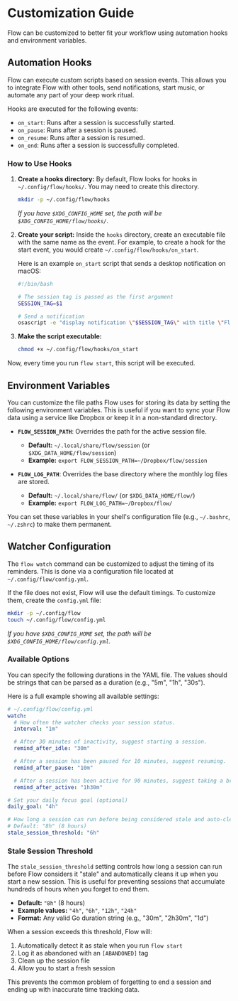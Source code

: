 # Customization Guide

Flow can be customized to better fit your workflow using automation hooks and environment variables.

## Automation Hooks

Flow can execute custom scripts based on session events. This allows you to integrate Flow with other tools, send notifications, start music, or automate any part of your deep work ritual.

Hooks are executed for the following events:

- `on_start`: Runs after a session is successfully started.
- `on_pause`: Runs after a session is paused.
- `on_resume`: Runs after a session is resumed.
- `on_end`: Runs after a session is successfully completed.

### How to Use Hooks

1.  **Create a hooks directory:**
    By default, Flow looks for hooks in `~/.config/flow/hooks/`. You may need to create this directory.

    ```bash
    mkdir -p ~/.config/flow/hooks
    ```

    _If you have `$XDG_CONFIG_HOME` set, the path will be `$XDG_CONFIG_HOME/flow/hooks/`._

2.  **Create your script:**
    Inside the `hooks` directory, create an executable file with the same name as the event. For example, to create a hook for the start event, you would create `~/.config/flow/hooks/on_start`.

    Here is an example `on_start` script that sends a desktop notification on macOS:

    ```bash
    #!/bin/bash

    # The session tag is passed as the first argument
    SESSION_TAG=$1

    # Send a notification
    osascript -e "display notification \"$SESSION_TAG\" with title \"Flow Session Started\""
    ```

3.  **Make the script executable:**
    ```bash
    chmod +x ~/.config/flow/hooks/on_start
    ```

Now, every time you run `flow start`, this script will be executed.

## Environment Variables

You can customize the file paths Flow uses for storing its data by setting the following environment variables. This is useful if you want to sync your Flow data using a service like Dropbox or keep it in a non-standard directory.

- **`FLOW_SESSION_PATH`**: Overrides the path for the active session file.

  - **Default:** `~/.local/share/flow/session` (or `$XDG_DATA_HOME/flow/session`)
  - **Example:** `export FLOW_SESSION_PATH=~/Dropbox/flow/session`

- **`FLOW_LOG_PATH`**: Overrides the base directory where the monthly log files are stored.
  - **Default:** `~/.local/share/flow/` (or `$XDG_DATA_HOME/flow/`)
  - **Example:** `export FLOW_LOG_PATH=~/Dropbox/flow/`

You can set these variables in your shell's configuration file (e.g., `~/.bashrc`, `~/.zshrc`) to make them permanent.

## Watcher Configuration

The `flow watch` command can be customized to adjust the timing of its reminders. This is done via a configuration file located at `~/.config/flow/config.yml`.

If the file does not exist, Flow will use the default timings. To customize them, create the `config.yml` file:

```bash
mkdir -p ~/.config/flow
touch ~/.config/flow/config.yml
```

_If you have `$XDG_CONFIG_HOME` set, the path will be `$XDG_CONFIG_HOME/flow/config.yml`._

### Available Options

You can specify the following durations in the YAML file. The values should be strings that can be parsed as a duration (e.g., "5m", "1h", "30s").

Here is a full example showing all available settings:

```yaml
# ~/.config/flow/config.yml
watch:
  # How often the watcher checks your session status.
  interval: "1m"

  # After 30 minutes of inactivity, suggest starting a session.
  remind_after_idle: "30m"

  # After a session has been paused for 10 minutes, suggest resuming.
  remind_after_pause: "10m"

  # After a session has been active for 90 minutes, suggest taking a break.
  remind_after_active: "1h30m"

# Set your daily focus goal (optional)
daily_goal: "4h"

# How long a session can run before being considered stale and auto-cleaned up
# Default: "8h" (8 hours)
stale_session_threshold: "6h"
```

### Stale Session Threshold

The `stale_session_threshold` setting controls how long a session can run before Flow considers it "stale" and automatically cleans it up when you start a new session. This is useful for preventing sessions that accumulate hundreds of hours when you forget to end them.

- **Default:** `"8h"` (8 hours)
- **Example values:** `"4h"`, `"6h"`, `"12h"`, `"24h"`
- **Format:** Any valid Go duration string (e.g., "30m", "2h30m", "1d")

When a session exceeds this threshold, Flow will:
1. Automatically detect it as stale when you run `flow start`
2. Log it as abandoned with an `[ABANDONED]` tag
3. Clean up the session file
4. Allow you to start a fresh session

This prevents the common problem of forgetting to end a session and ending up with inaccurate time tracking data.
